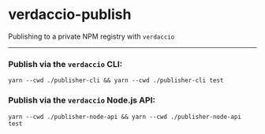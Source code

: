 # verdaccio-publish
Publishing to a private NPM registry with `verdaccio`

----

### Publish via the `verdaccio` CLI:
```
yarn --cwd ./publisher-cli && yarn --cwd ./publisher-cli test
```

### Publish via the `verdaccio` Node.js API:
```
yarn --cwd ./publisher-node-api && yarn --cwd ./publisher-node-api test
```